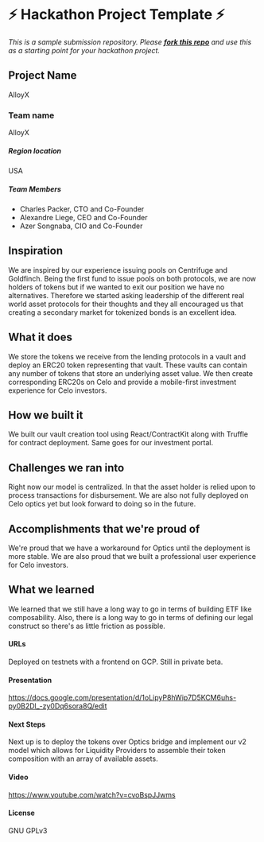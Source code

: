 # ⚡ Hackathon Project Template ⚡

_This is a sample submission repository.
Please [**fork this repo**](https://help.github.com/articles/fork-a-repo/) and use this as a starting point for your hackathon project._

## Project Name

AlloyX

### Team name

AlloyX

##### Region location

USA

##### Team Members

- Charles Packer, CTO and Co-Founder
- Alexandre Liege, CEO and Co-Founder
- Azer Songnaba, CIO and Co-Founder

## Inspiration

We are inspired by our experience issuing pools on Centrifuge and Goldfinch. Being the first fund to issue pools on both protocols, we are now holders of tokens but if we wanted to exit our position we have no alternatives. Therefore we started asking leadership of the different real world asset protocols for their thoughts and they all encouraged us that creating a secondary market for tokenized bonds is an excellent idea.

## What it does

We store the tokens we receive from the lending protocols in a vault and deploy an ERC20 token representing that vault. These vaults can contain any number of tokens that store an underlying asset value. We then create corresponding ERC20s on Celo and provide a mobile-first investment experience for Celo investors.

## How we built it

We built our vault creation tool using React/ContractKit along with Truffle for contract deployment. Same goes for our investment portal.

## Challenges we ran into

Right now our model is centralized. In that the asset holder is relied upon to process transactions for disbursement. We are also not fully deployed on Celo optics yet but look forward to doing so in the future.

## Accomplishments that we're proud of

We're proud that we have a workaround for Optics until the deployment is more stable. We are also proud that we built a professional user experience for Celo investors.

## What we learned

We learned that we still have a long way to go in terms of building ETF like composability. Also, there is a long way to go in terms of defining our legal construct so there's as little friction as possible.

#### URLs

Deployed on testnets with a frontend on GCP. Still in private beta.

#### Presentation

https://docs.google.com/presentation/d/1oLipyP8hWip7D5KCM6uhs-py0B2Dl_-zy0Dq6sora8Q/edit

#### Next Steps

Next up is to deploy the tokens over Optics bridge and implement our v2 model which allows for Liquidity Providers to assemble their token composition with an array of available assets.

#### Video

https://www.youtube.com/watch?v=cvoBspJJwms

#### License

GNU GPLv3
